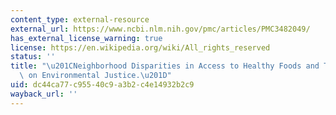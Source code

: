 ```yaml
---
content_type: external-resource
external_url: https://www.ncbi.nlm.nih.gov/pmc/articles/PMC3482049/
has_external_license_warning: true
license: https://en.wikipedia.org/wiki/All_rights_reserved
status: ''
title: "\u201CNeighborhood Disparities in Access to Healthy Foods and Their Effects\
  \ on Environmental Justice.\u201D"
uid: dc44ca77-c955-40c9-a3b2-c4e14932b2c9
wayback_url: ''
---
```

